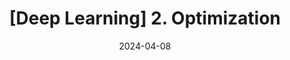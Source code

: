 ---
title: "[Deep Learning] 2. Optimization"
excerpt: "Optimization 에 대해 알아보자"

categories: "deep_learning"
tags:
    - deep learning
    - optimization
toc: true  
toc_sticky: true
toc_label: "Contents In Page"
author_profile: true
use_math: true

date: 2024-04-08
---